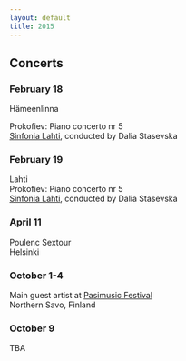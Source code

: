 ```yaml
---
layout: default
title: 2015
---
```



## Concerts


<!-- Microdata markup added by Google Structured Data Markup Helper. -->
<div itemscope itemtype="http://schema.org/Event" class="site">

<h3 itemprop="startDate" content="2015-02-18">February 18</h3>

<p>
<span itemprop="location" itemscope itemtype="http://schema.org/Place">
<span itemprop="address" itemscope itemtype="http://schema.org/PostalAddress">
<span itemprop="addressLocality">Hämeenlinna</span></span></span><br/>

<span itemprop="name">Prokofiev: Piano concerto nr 5</span><br/>
<a itemprop="url" href="http://www.sinfonialahti.fi/konsertit/konserttikalenteri/kevat15/fi_FI/kevat2015helmikuu/">Sinfonia Lahti</a>, conducted by Dalia Stasevska   </p>

### February 19
Lahti   
Prokofiev: Piano concerto nr 5   
[Sinfonia Lahti](http://www.sinfonialahti.fi/konsertit/konserttikalenteri/kevat15/fi_FI/kevat2015helmikuu/), conducted by Dalia Stasevska   
  
### April 11   
  Poulenc Sextour   
  Helsinki  
  
   
### October 1-4   
Main guest artist at [Pasimusic Festival](http://www.pasimusic.com/)     
Northern Savo, Finland   

### October 9   
TBA


